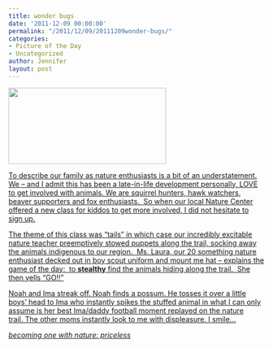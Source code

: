 ```yaml
---
title: wonder bugs
date: '2011-12-09 00:00:00'
permalink: "/2011/12/09/20111209wonder-bugs/"
categories:
- Picture of the Day
- Uncategorized
author: Jennifer
layout: post
---
```


[<img title="IMG_0122" height="150" alt="" width="310" class="alignnone size-thumbnail wp-image-1185" src="http://static.squarespace.com/static/50db6bb3e4b015296cd43789/50dfa5b1e4b0dc6320e0b5ea/50dfa5b3e4b0dc6320e0b85e/1318191518000/?format=original" />](http://www.flickr.com/photos/jenniferandJennifers_photos/sets/72157627696487211/)

[To describe our family as nature enthusiasts is a bit of an understatement. We &#8211; and I admit this has been a late-in-life development personally, LOVE to get involved with animals. We are squirrel hunters, hawk watchers, beaver supporters and fox enthusiasts.  So when our local Nature Center offered a new class for kiddos to get more involved, I did not hesitate to sign up.](http://www.flickr.com/photos/jenniferandJennifers_photos/sets/72157627696487211/)

[The theme of this class was &#8220;tails&#8221; in which case our incredibly excitable nature teacher preemptively stowed puppets along the trail, socking away the animals indigenous to our region.  Ms. Laura, our 20 something nature enthusiast decked out in boy scout uniform and mount me hat &#8211; explains the game of the day:  to **stealthy** find the animals hiding along the trail.  She then yells &#8220;GO!!&#8221;](http://www.flickr.com/photos/jenniferandJennifers_photos/sets/72157627696487211/)

[Noah and Ima streak off. Noah finds a possum. He tosses it over a little boys&#8217; head to Ima who instantly spikes the stuffed animal in what I can only assume is her best Ima/daddy football moment replayed on the nature trail. The other moms instantly look to me with displeasure. I smile&#8230;](http://www.flickr.com/photos/jenniferandJennifers_photos/sets/72157627696487211/)

_[becoming one with nature: priceless](http://www.flickr.com/photos/jenniferandJennifers_photos/sets/72157627696487211/)_
